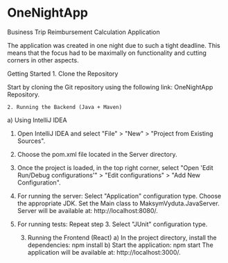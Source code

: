 # OneNightApp
Business Trip Reimbursement Calculation Application

The application was created in one night due to such a tight deadline. This means that the focus had to be maximally on functionality and cutting corners in other aspects.

Getting Started
	1. Clone the Repository

Start by cloning the Git repository using the following link: OneNightApp Repository.

	2. Running the Backend (Java + Maven)

a) Using IntelliJ IDEA
1) Open IntelliJ IDEA and select "File" > "New" > "Project from Existing Sources".
2) Choose the pom.xml file located in the Server directory.
3) Once the project is loaded, in the top right corner, select "Open 'Edit Run/Debug configurations'" > "Edit configurations" > "Add New Configuration".
4) For running the server:
Select "Application" configuration type.
Choose the appropriate JDK.
Set the Main class to MaksymVyduta.JavaServer.
Server will be available at: http://localhost:8080/. 
4) For running tests:
Repeat step 3.
Select "JUnit" configuration type.

	3. Running the Frontend (React)
a) In the project directory, install the dependencies:
npm install
b) Start the application:
npm start
The application will be available at: http://localhost:3000/. 



